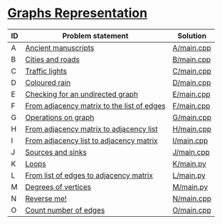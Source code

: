 # [Graphs Representation](https://www.e-olymp.com/en/contests/9060)



| ID | Problem statement                                                                                     | Solution                 |
|----|-------------------------------------------------------------------------------------------------------|--------------------------|
| A  | [Ancient manuscripts](https://www.e-olymp.com/en/contests/9060/problems/78596)                        | [A/main.cpp](A/main.cpp) |
| B  | [Cities and roads](https://www.e-olymp.com/en/contests/9060/problems/78597)                           | [B/main.cpp](B/main.cpp) |
| C  | [Traffic lights](https://www.e-olymp.com/en/contests/9060/problems/78598)                             | [C/main.cpp](C/main.cpp) |
| D  | [Coloured rain](https://www.e-olymp.com/en/contests/9060/problems/78599)                              | [D/main.cpp](D/main.cpp) |
| E  | [Checking for an undirected graph](https://www.e-olymp.com/en/contests/9060/problems/78600)           | [E/main.cpp](E/main.cpp) |
| F  | [From adjacency matrix to the list of edges](https://www.e-olymp.com/en/contests/9060/problems/78601) | [F/main.cpp](F/main.cpp) |
| G  | [Operations on graph](https://www.e-olymp.com/en/contests/9060/problems/78602)                        | [G/main.cpp](G/main.cpp) |
| H  | [From adjacency matrix to adjacency list](https://www.e-olymp.com/en/contests/9060/problems/78603)    | [H/main.cpp](H/main.cpp) |
| I  | [From adjacency list to adjacency matrix](https://www.e-olymp.com/en/contests/9060/problems/78604)    | [I/main.cpp](I/main.cpp) |
| J  | [Sources and sinks](https://www.e-olymp.com/en/contests/9060/problems/78605)                          | [J/main.cpp](J/main.cpp) |
| K  | [Loops](https://www.e-olymp.com/en/contests/9060/problems/78606)                                      | [K/main.py](K/main.py)   |
| L  | [From list of edges to adjacency matrix](https://www.e-olymp.com/en/contests/9060/problems/78607)     | [L/main.py](L/main.py)   |
| M  | [Degrees of vertices](https://www.e-olymp.com/en/contests/9060/problems/78608)                        | [M/main.py](M/main.py)   |
| N  | [Reverse me!](https://www.e-olymp.com/en/contests/9060/problems/78609)                                | [N/main.cpp](N/main.cpp) |
| O  | [Count number of edges](https://www.e-olymp.com/en/contests/9060/problems/78610)                      | [O/main.cpp](O/main.cpp) |

